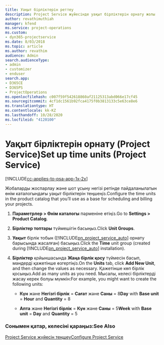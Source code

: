 ```yaml
---
title: Уақыт бірліктерін реттеу
description: Project Service жүйесінде уақыт бірліктерін орнату жолы
author: revathimuthiah
manager: kfend
ms.service: project-operations
ms.custom:
- dyn365-projectservice
ms.date: 8/03/2018
ms.topic: article
ms.author: revathim
audience: Admin
search.audienceType:
- admin
- customizer
- enduser
search.app:
- D365CE
- D365PS
- ProjectOperations
ms.openlocfilehash: c007f59f542618860af21125313abd066e17cf45
ms.sourcegitcommit: 4cf1dc1561b92fca4175f0b3813133c5e63ce8e6
ms.translationtype: HT
ms.contentlocale: kk-KZ
ms.lasthandoff: 10/28/2020
ms.locfileid: "4120100"
---
```

# <a name="set-up-time-units-project-service"></a><span data-ttu-id="5f879-103">Уақыт бірліктерін орнату (Project Service)</span><span class="sxs-lookup"><span data-stu-id="5f879-103">Set up time units (Project Service)</span></span>

[!INCLUDE[cc-applies-to-psa-app-1x-2x](../includes/cc-applies-to-psa-app-1x-2x.md)]

<span data-ttu-id="5f879-104">Жобаларды жоспарлау және шот ұсыну негізі ретінде пайдаланылатын өнім каталогындағы уақыт бірліктерін теңшеңіз.</span><span class="sxs-lookup"><span data-stu-id="5f879-104">Configure the time units in the product catalog that you’ll use as a base for scheduling and billing your projects.</span></span>  
  
1. <span data-ttu-id="5f879-105">**Параметрлер > Өнім каталогы** пәрменіне өтіңіз.</span><span class="sxs-lookup"><span data-stu-id="5f879-105">Go to **Settings > Product Catalog**.</span></span>  
  
2. <span data-ttu-id="5f879-106">**Бірліктер топтары** түймешігін басыңыз.</span><span class="sxs-lookup"><span data-stu-id="5f879-106">Click **Unit Groups**.</span></span>  
  
3. <span data-ttu-id="5f879-107">**Уақыт** бірлік тобын ([!INCLUDE[pn_project_service_auto](../includes/pn-project-service-auto.md)] орнату барысында жасалған) басыңыз.</span><span class="sxs-lookup"><span data-stu-id="5f879-107">Click the **Time** unit group (created during [!INCLUDE[pn_project_service_auto](../includes/pn-project-service-auto.md)] installation).</span></span>  
  
4. <span data-ttu-id="5f879-108">**Бірліктер** қойыншасында **Жаңа бірлік қосу** түймесін басып, мәндерді қажетінше өзгертіңіз.</span><span class="sxs-lookup"><span data-stu-id="5f879-108">On the **Units** tab, click **Add New Unit**, and then change the values as necessary.</span></span> <span data-ttu-id="5f879-109">Қажетінше көп бірлік қосыңыз.</span><span class="sxs-lookup"><span data-stu-id="5f879-109">Add as many units as you need.</span></span> <span data-ttu-id="5f879-110">Мысалы, келесі бірліктерді жасау керек болуы мүмкін:</span><span class="sxs-lookup"><span data-stu-id="5f879-110">For example, you might want to create the following units:</span></span>  
  
   - <span data-ttu-id="5f879-111">**Күн** және **Негізгі бірлік** = **Сағат** және **Саны** = 8</span><span class="sxs-lookup"><span data-stu-id="5f879-111">**Day** with **Base unit** = **Hour** and **Quantity** = 8</span></span>  
  
   - <span data-ttu-id="5f879-112">**Апта** және **Негізгі бірлік** = **Күн** және **Саны** = 5</span><span class="sxs-lookup"><span data-stu-id="5f879-112">**Week** with **Base unit** = **Day** and **Quantity** = 5</span></span>  
  
### <a name="see-also"></a><span data-ttu-id="5f879-113">Сонымен қатар, келесіні қараңыз:</span><span class="sxs-lookup"><span data-stu-id="5f879-113">See Also</span></span>  
 [<span data-ttu-id="5f879-114">Project Service жүйесін теңшеу</span><span class="sxs-lookup"><span data-stu-id="5f879-114">Configure Project Service</span></span>](../psa/configure.md)

